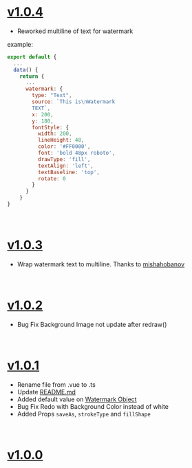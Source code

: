 # [v1.0.4](https://github.com/razztyfication/vue-drawing-canvas)

- Reworked multiline of text for watermark

example:

```js
export default {
  ...
  data() {
    return {
      ...
      watermark: {
        type: "Text",
        source: `This is\nWatermark
        TEXT`,
        x: 200,
        y: 180,
        fontStyle: {
          width: 200,
          lineHeight: 48,
          color: '#FF0000',
          font: 'bold 48px roboto',
          drawType: 'fill',
          textAlign: 'left',
          textBaseline: 'top',
          rotate: 0
        }
      }
    }
}
```

<br>

# [v1.0.3](https://github.com/razztyfication/vue-drawing-canvas/tree/v1.0.3)

- Wrap watermark text to multiline. Thanks to [mishahobanov](https://github.com/mishahobanov)

<br>

# [v1.0.2](https://github.com/razztyfication/vue-drawing-canvas/tree/v1.0.2)

- Bug Fix Background Image not update after redraw()

<br>

# [v1.0.1](https://github.com/razztyfication/vue-drawing-canvas/tree/v1.0.1)

- Rename file from .vue to .ts
- Update [README.md](https://github.com/razztyfication/vue-drawing-canvas/blob/master/README.md)
- Added default value on [Watermark Object](https://github.com/razztyfication/vue-drawing-canvas/blob/master/README.md#watermark-object)
- Bug Fix Redo with Background Color instead of white
- Added Props `saveAs`, `strokeType` and `fillShape`

<br>

# [v1.0.0](https://github.com/razztyfication/vue-drawing-canvas/tree/v1.0.0)